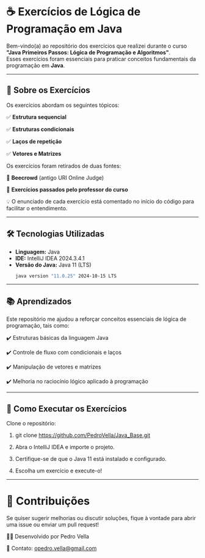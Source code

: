 # ☕ Exercícios de Lógica de Programação em Java  

Bem-vindo(a) ao repositório dos exercícios que realizei durante o curso **"Java Primeiros Passos: Lógica de Programação e Algoritmos"**.  
Esses exercícios foram essenciais para praticar conceitos fundamentais da programação em **Java**.  

---

## 📌 Sobre os Exercícios  

Os exercícios abordam os seguintes tópicos:  

✅ **Estrutura sequencial**  

✅ **Estruturas condicionais**  

✅ **Laços de repetição**  

✅ **Vetores e Matrizes**  

Os exercícios foram retirados de duas fontes: 

📌 **Beecrowd** (antigo URI Online Judge)  

📌 **Exercícios passados pelo professor do curso**  

💡 O enunciado de cada exercício está comentado no início do código para facilitar o entendimento.  

---

## 🛠️ Tecnologias Utilizadas  

- **Linguagem:** Java  
- **IDE:** IntelliJ IDEA 2024.3.4.1  
- **Versão do Java:** Java 11 (LTS)  
  ```bash
  java version "11.0.25" 2024-10-15 LTS

---

## 📚 Aprendizados
Este repositório me ajudou a reforçar conceitos essenciais de lógica de programação, tais como:

✔️ Estruturas básicas da linguagem Java

✔️ Controle de fluxo com condicionais e laços

✔️ Manipulação de vetores e matrizes

✔️ Melhoria no raciocínio lógico aplicado à programação

---

## 🚀 Como Executar os Exercícios

Clone o repositório:

1.  git clone https://github.com/PedroVella/Java_Base.git

2.  Abra o IntelliJ IDEA e importe o projeto.

3.  Certifique-se de que o Java 11 está instalado e configurado.

4.  Escolha um exercício e execute-o!

---

# 🤝 Contribuições

Se quiser sugerir melhorias ou discutir soluções, fique à vontade para abrir uma issue ou enviar um pull request!

👨‍💻 Desenvolvido por Pedro Vella

📧 Contato: opedro.vella@gmail.com

